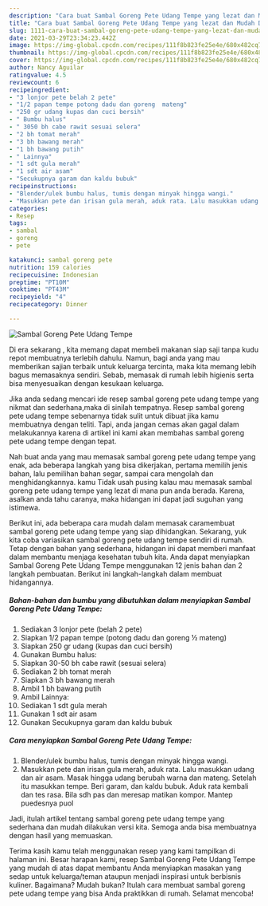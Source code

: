 ```yaml
---
description: "Cara buat Sambal Goreng Pete Udang Tempe yang lezat dan Mudah Dibuat"
title: "Cara buat Sambal Goreng Pete Udang Tempe yang lezat dan Mudah Dibuat"
slug: 1111-cara-buat-sambal-goreng-pete-udang-tempe-yang-lezat-dan-mudah-dibuat
date: 2021-03-29T23:34:23.442Z
image: https://img-global.cpcdn.com/recipes/111f8b823fe25e4e/680x482cq70/sambal-goreng-pete-udang-tempe-foto-resep-utama.jpg
thumbnail: https://img-global.cpcdn.com/recipes/111f8b823fe25e4e/680x482cq70/sambal-goreng-pete-udang-tempe-foto-resep-utama.jpg
cover: https://img-global.cpcdn.com/recipes/111f8b823fe25e4e/680x482cq70/sambal-goreng-pete-udang-tempe-foto-resep-utama.jpg
author: Nancy Aguilar
ratingvalue: 4.5
reviewcount: 6
recipeingredient:
- "3 lonjor pete belah 2 pete"
- "1/2 papan tempe potong dadu dan goreng  mateng"
- "250 gr udang kupas dan cuci bersih"
- " Bumbu halus"
- " 3050 bh cabe rawit sesuai selera"
- "2 bh tomat merah"
- "3 bh bawang merah"
- "1 bh bawang putih"
- " Lainnya"
- "1 sdt gula merah"
- "1 sdt air asam"
- "Secukupnya garam dan kaldu bubuk"
recipeinstructions:
- "Blender/ulek bumbu halus, tumis dengan minyak hingga wangi."
- "Masukkan pete dan irisan gula merah, aduk rata. Lalu masukkan udang dan air asam. Masak hingga udang berubah warna dan mateng. Setelah itu masukkan tempe. Beri garam, dan kaldu bubuk. Aduk rata kembali dan tes rasa. Bila sdh pas dan meresap matikan kompor. Mantep puedesnya puol"
categories:
- Resep
tags:
- sambal
- goreng
- pete

katakunci: sambal goreng pete 
nutrition: 159 calories
recipecuisine: Indonesian
preptime: "PT10M"
cooktime: "PT43M"
recipeyield: "4"
recipecategory: Dinner

---
```



![Sambal Goreng Pete Udang Tempe](https://img-global.cpcdn.com/recipes/111f8b823fe25e4e/680x482cq70/sambal-goreng-pete-udang-tempe-foto-resep-utama.jpg)

Di era  sekarang , kita memang dapat membeli makanan siap saji tanpa kudu repot membuatnya terlebih dahulu. Namun, bagi anda yang mau memberikan sajian terbaik untuk keluarga tercinta, maka kita memang lebih bagus memasaknya sendiri. Sebab, memasak di rumah lebih higienis serta bisa menyesuaikan dengan kesukaan keluarga.

Jika anda sedang mencari ide resep sambal goreng pete udang tempe yang nikmat dan sederhana,maka di sinilah tempatnya. Resep sambal goreng pete udang tempe  sebenarnya tidak sulit untuk dibuat jika kamu membuatnya dengan teliti. Tapi, anda jangan cemas akan gagal dalam melakukannya 
karena di artikel ini kami akan membahas sambal goreng pete udang tempe dengan tepat.  



Nah buat anda yang mau memasak sambal goreng pete udang tempe yang enak, ada beberapa langkah yang bisa dikerjakan, pertama memilih jenis bahan, lalu pemilihan bahan segar, sampai cara mengolah dan menghidangkannya. kamu Tidak usah pusing kalau mau memasak sambal goreng pete udang tempe yang lezat di mana pun anda berada. Karena, asalkan anda  tahu caranya, maka hidangan ini dapat jadi suguhan yang istimewa.

Berikut ini, ada beberapa cara mudah dalam memasak caramembuat sambal goreng pete udang tempe yang siap dihidangkan. Sekarang, yuk kita coba variasikan sambal goreng pete udang tempe sendiri di rumah. Tetap dengan bahan yang sederhana, hidangan ini dapat memberi manfaat dalam membantu menjaga kesehatan tubuh kita. Anda dapat menyiapkan Sambal Goreng Pete Udang Tempe menggunakan 12 jenis bahan dan 2 langkah pembuatan. Berikut ini langkah-langkah dalam membuat hidangannya.

<!--inarticleads1-->

##### Bahan-bahan dan bumbu yang dibutuhkan dalam menyiapkan Sambal Goreng Pete Udang Tempe:

1. Sediakan 3 lonjor pete (belah 2 pete)
1. Siapkan 1/2 papan tempe (potong dadu dan goreng ½ mateng)
1. Siapkan 250 gr udang (kupas dan cuci bersih)
1. Gunakan  Bumbu halus:
1. Siapkan  30-50 bh cabe rawit (sesuai selera)
1. Sediakan 2 bh tomat merah
1. Siapkan 3 bh bawang merah
1. Ambil 1 bh bawang putih
1. Ambil  Lainnya:
1. Sediakan 1 sdt gula merah
1. Gunakan 1 sdt air asam
1. Gunakan Secukupnya garam dan kaldu bubuk




<!--inarticleads2-->

##### Cara menyiapkan Sambal Goreng Pete Udang Tempe:

1. Blender/ulek bumbu halus, tumis dengan minyak hingga wangi.
1. Masukkan pete dan irisan gula merah, aduk rata. Lalu masukkan udang dan air asam. Masak hingga udang berubah warna dan mateng. Setelah itu masukkan tempe. Beri garam, dan kaldu bubuk. Aduk rata kembali dan tes rasa. Bila sdh pas dan meresap matikan kompor. Mantep puedesnya puol




Jadi, itulah artikel tentang  sambal goreng pete udang tempe  yang sederhana dan mudah dilakukan versi kita. Semoga anda bisa membuatnya dengan hasil yang memuaskan. 

Terima kasih kamu telah menggunakan resep yang kami tampilkan di halaman ini. Besar harapan kami, resep  Sambal Goreng Pete Udang Tempe yang mudah di atas dapat membantu Anda menyiapkan masakan yang sedap untuk keluarga/teman ataupun menjadi inspirasi untuk berbisnis kuliner. Bagaimana? Mudah bukan? Itulah cara membuat sambal goreng pete udang tempe yang bisa Anda praktikkan di rumah. Selamat mencoba!

